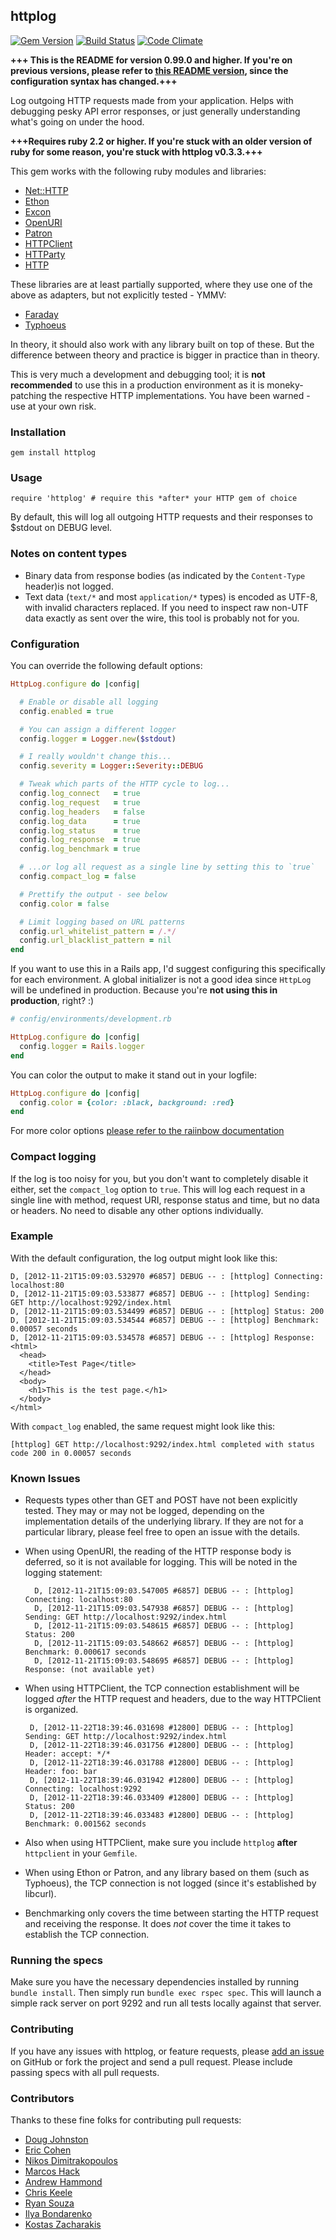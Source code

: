 ## httplog

[![Gem Version](https://badge.fury.io/rb/httplog.png)](http://badge.fury.io/rb/httplog) [![Build Status](https://travis-ci.org/trusche/httplog.svg?branch=master)](https://travis-ci.org/trusche/httplog) [![Code Climate](https://codeclimate.com/github/trusche/httplog.png)](https://codeclimate.com/github/trusche/httplog)

**+++ This is the README for version 0.99.0 and higher. If you're on previous versions, please refer to [this README version](https://github.com/trusche/httplog/tree/v0.3.3), since the configuration syntax has changed.+++**

Log outgoing HTTP requests made from your application. Helps with debugging pesky API error responses, or just generally understanding what's going on under the hood.

**+++Requires ruby 2.2 or higher. If you're stuck with an older version of ruby for some reason, you're stuck with httplog v0.3.3.+++**

This gem works with the following ruby modules and libraries:

* [Net::HTTP](http://www.ruby-doc.org/stdlib-1.9.3/libdoc/net/http/rdoc/index.html)
* [Ethon](https://github.com/typhoeus/ethon)
* [Excon](https://github.com/geemus/excon)
* [OpenURI](http://www.ruby-doc.org/stdlib-1.9.3/libdoc/open-uri/rdoc/index.html)
* [Patron](https://github.com/toland/patron)
* [HTTPClient](https://github.com/nahi/httpclient)
* [HTTParty](https://github.com/jnunemaker/httparty)
* [HTTP](https://github.com/httprb/http)

These libraries are at least partially supported, where they use one of the above as adapters, but not explicitly tested - YMMV:

* [Faraday](https://github.com/technoweenie/faraday)
* [Typhoeus](https://github.com/typhoeus/typhoeus)

In theory, it should also work with any library built on top of these. But the difference between theory and practice is bigger in practice than in theory.

This is very much a development and debugging tool; it is **not recommended** to
use this in a production environment as it is moneky-patching the respective HTTP implementations.
You have been warned - use at your own risk.

### Installation

    gem install httplog

### Usage

    require 'httplog' # require this *after* your HTTP gem of choice

By default, this will log all outgoing HTTP requests and their responses to $stdout on DEBUG level.

### Notes on content types

* Binary data from response bodies (as indicated by the `Content-Type` header)is not logged.
* Text data (`text/*` and most `application/*` types) is encoded as UTF-8, with invalid characters replaced. If you need to inspect raw non-UTF data exactly as sent over the wire, this tool is probably not for you.

### Configuration

You can override the following default options:

```ruby
HttpLog.configure do |config|

  # Enable or disable all logging
  config.enabled = true

  # You can assign a different logger
  config.logger = Logger.new($stdout)

  # I really wouldn't change this...
  config.severity = Logger::Severity::DEBUG

  # Tweak which parts of the HTTP cycle to log...
  config.log_connect   = true
  config.log_request   = true
  config.log_headers   = false
  config.log_data      = true
  config.log_status    = true
  config.log_response  = true
  config.log_benchmark = true

  # ...or log all request as a single line by setting this to `true`
  config.compact_log = false

  # Prettify the output - see below
  config.color = false

  # Limit logging based on URL patterns
  config.url_whitelist_pattern = /.*/
  config.url_blacklist_pattern = nil
end
```

If you want to use this in a Rails app, I'd suggest configuring this specifically for each environment. A global initializer is not a good idea since `HttpLog` will be undefined in production. Because you're **not using this in production**, right? :)

```ruby
# config/environments/development.rb

HttpLog.configure do |config|
  config.logger = Rails.logger
end
```

You can color the output to make it stand out in your logfile:

```ruby
HttpLog.configure do |config|
  config.color = {color: :black, background: :red}
end
```

For more color options [please refer to the raiinbow documentation](https://github.com/sickill/rainbow)

### Compact logging

If the log is too noisy for you, but you don't want to completely disable it either, set the `compact_log` option to `true`. This will log each request in a single line with method, request URI, response status and time, but no data or headers. No need to disable any other options individually.

### Example

With the default configuration, the log output might look like this:

    D, [2012-11-21T15:09:03.532970 #6857] DEBUG -- : [httplog] Connecting: localhost:80
    D, [2012-11-21T15:09:03.533877 #6857] DEBUG -- : [httplog] Sending: GET http://localhost:9292/index.html
    D, [2012-11-21T15:09:03.534499 #6857] DEBUG -- : [httplog] Status: 200
    D, [2012-11-21T15:09:03.534544 #6857] DEBUG -- : [httplog] Benchmark: 0.00057 seconds
    D, [2012-11-21T15:09:03.534578 #6857] DEBUG -- : [httplog] Response:
    <html>
      <head>
        <title>Test Page</title>
      </head>
      <body>
        <h1>This is the test page.</h1>
      </body>
    </html>

With `compact_log` enabled, the same request might look like this:

    [httplog] GET http://localhost:9292/index.html completed with status code 200 in 0.00057 seconds

### Known Issues

* Requests types other than GET and POST have not been explicitly tested.
  They may or may not be logged, depending on the implementation details of the underlying library.
  If they are not for a particular library, please feel free to open an issue with the details.

* When using OpenURI, the reading of the HTTP response body is deferred,
  so it is not available for logging. This will be noted in the logging statement:

        D, [2012-11-21T15:09:03.547005 #6857] DEBUG -- : [httplog] Connecting: localhost:80
        D, [2012-11-21T15:09:03.547938 #6857] DEBUG -- : [httplog] Sending: GET http://localhost:9292/index.html
        D, [2012-11-21T15:09:03.548615 #6857] DEBUG -- : [httplog] Status: 200
        D, [2012-11-21T15:09:03.548662 #6857] DEBUG -- : [httplog] Benchmark: 0.000617 seconds
        D, [2012-11-21T15:09:03.548695 #6857] DEBUG -- : [httplog] Response: (not available yet)

*  When using HTTPClient, the TCP connection establishment will be logged
   *after* the HTTP request and headers, due to the way HTTPClient is organized.

        D, [2012-11-22T18:39:46.031698 #12800] DEBUG -- : [httplog] Sending: GET http://localhost:9292/index.html
        D, [2012-11-22T18:39:46.031756 #12800] DEBUG -- : [httplog] Header: accept: */*
        D, [2012-11-22T18:39:46.031788 #12800] DEBUG -- : [httplog] Header: foo: bar
        D, [2012-11-22T18:39:46.031942 #12800] DEBUG -- : [httplog] Connecting: localhost:9292
        D, [2012-11-22T18:39:46.033409 #12800] DEBUG -- : [httplog] Status: 200
        D, [2012-11-22T18:39:46.033483 #12800] DEBUG -- : [httplog] Benchmark: 0.001562 seconds

* Also when using HTTPClient, make sure you include `httplog` **after** `httpclient` in your `Gemfile`.

* When using Ethon or Patron, and any library based on them (such as Typhoeus),
  the TCP connection is not logged (since it's established by libcurl).

* Benchmarking only covers the time between starting the HTTP request and receiving the response. It does *not* cover the time it takes to establish the TCP connection.

### Running the specs

Make sure you have the necessary dependencies installed by running `bundle install`.
Then simply run `bundle exec rspec spec`.
This will launch a simple rack server on port 9292 and run all tests locally against that server.

### Contributing

If you have any issues with httplog,
or feature requests,
please [add an issue](https://github.com/trusche/httplog/issues) on GitHub
or fork the project and send a pull request.
Please include passing specs with all pull requests.

### Contributors

Thanks to these fine folks for contributing pull requests:

* [Doug Johnston](https://github.com/dougjohnston)
* [Eric Cohen](https://github.com/eirc)
* [Nikos Dimitrakopoulos](https://github.com/nikosd)
* [Marcos Hack](https://github.com/marcoshack)
* [Andrew Hammond](https://github.com/andrhamm)
* [Chris Keele](https://github.com/christhekeele)
* [Ryan Souza](https://github.com/ryansouza)
* [Ilya Bondarenko](https://github.com/sedx)
* [Kostas Zacharakis](https://github.com/kzacharakis)
